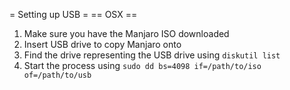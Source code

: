 = Setting up USB =
== OSX ==
1. Make sure you have the Manjaro ISO downloaded
2. Insert USB drive to copy Manjaro onto
3. Find the drive representing the USB drive using `diskutil list`
4. Start the process using `sudo dd bs=4098 if=/path/to/iso of=/path/to/usb`
